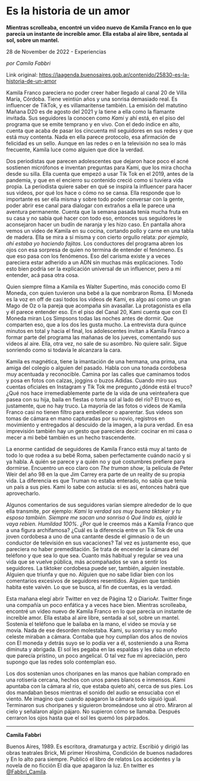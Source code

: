 # Es la historia de un amor

**Mientras scrolleaba, encontré un video nuevo de Kamila Franco en lo que parecía un instante de increíble amor. Ella estaba al aire libre,  sentada al sol, sobre un mantel.**

28 de November de 2022 - Experiencias

_por Camila Fabbri_

Link original: https://laagenda.buenosaires.gob.ar/contenido/25830-es-la-historia-de-un-amor



Kamila Franco pareciera no poder creer haber llegado al canal 20 de Villa María, Córdoba. Tiene veintiún años y una sonrisa demasiado real. Es influencer de TikTok, y es villamaritense también. La emisión del matutino Mañana D20 es de agosto del 2021 y la tiene a ella como la flamante invitada. Sus seguidores la conocen como *Kami* y ahí está, en el piso del programa que se emite temprano y en vivo. Con el dedo índice en alto, cuenta que acaba de pasar los cincuenta mil seguidores en sus redes y que está muy contenta. Nada en ella parece protocolo, esa afirmación de felicidad es un sello. Aunque en las redes o en la televisión no sea lo más frecuente, Kamila luce como alguien que dice la verdad.




Dos periodistas que parecen adolescentes que dejaron hace poco el acné sostienen micrófonos e inventan preguntas para Kami, que los mira chocha desde su silla. Ella cuenta que empezó a usar Tik Tok en el 2019, antes de la pandemia, y que en el encierro su contenido creció como si tuviera vida propia. La periodista quiere saber en qué se inspira la influencer para hacer sus videos, por qué los hace o cómo no se cansa. Ella responde que lo importante es ser ella misma y sobre todo poder conversar con la gente, poder abrir ese canal para dialogar con extraños a ella le parece una aventura permanente. Cuenta que la semana pasada tenía mucha fruta en su casa y no sabía qué hacer con todo eso, entonces sus seguidores le aconsejaron hacer un budín de naranja y les hizo caso. En pantalla ahora vemos un video de Kamila en su cocina, cortando pollo y carne en una tabla de madera. Ella se mira a sí misma y con cierto orgullo relata: *por ejemplo, ahí estaba yo haciendo fajitas*. Los conductores del programa abren los ojos con esa sorpresa de quien no termina de entender el fenómeno. Es que eso pasa con los fenómenos. Eso del carisma existe y a veces pareciera estar adherido a un ADN sin muchas más explicaciones. Todo esto bien podría ser la explicación universal de un influencer, pero a mí entender, acá pasa otra cosa.




Quien siempre filma a Kamila es Walter Supertino, más conocido como El Moneda, con quien tuvieron una bebé a la que nombraron Roma. El Moneda es la voz en off de casi todos los videos de Kami, es algo así como un gran Mago de Oz o la pareja que acompaña sin avasallar. La protagonista es ella y él parece entender eso. En el piso del Canal 20, Kami cuenta que con El Moneda miran Los Simpsons todas las noches antes de dormir. Que comparten eso, que a los dos les gusta mucho. La entrevista dura quince minutos en total y hacia el final, los adolescentes invitan a Kamila Franco a formar parte del programa las mañanas de los jueves, comentando sus videos al aire. Ella, otra vez, no sale de su asombro. No quiere salir. Sigue sonriendo como si todavía le alcanzara la cara.




Kamila es magnética, tiene la imantación de una hermana, una prima, una amiga del colegio o alguien del pasado. Habla con una tonada cordobesa muy acentuada y reconocible. Camina por las calles que caminamos todos y posa en fotos con calzas, joggins o buzos Adidas. Cuando miro sus cuentas oficiales en Instagram y Tik Tok me pregunto ¿dónde está el truco? ¿Qué nos hace irremediablemente parte de la vida de una veinteañera que pasea con su hija, baila en fiestas o toma sol al lado del río? El truco es, justamente, que no hay truco. La mayoría de las fotos o videos de Kamila Franco casi no tienen filtro para embellecer o aparentar. Sus videos son tomas de cámara en mano capturadas por su novio, registros en movimiento y entregados al descuido de la imagen, a la pura verdad. En esa imprevisión también hay un gesto que pareciera decir: cocinar en mi casa o mecer a mi bebé también es un hecho trascendente.




La enorme cantidad de seguidores de Kamila Franco está muy al tanto de todo lo que rodea a su bebé Roma, saben perfectamente cuándo nació y si ya habla. A quién se parece y a quién no y qué costumbres prefiere para dormirse. Encuentro un eco claro con *The truman show*, la película de Peter Weir del año 98 en la que Jim Carrey era parte de un reality de su propia vida. La diferencia es que Truman no estaba enterado, no sabía que tenía un país a sus pies. Kami lo sabe con astucia: si es así, entonces habrá que aprovecharlo.




Algunos comentarios de sus seguidores varían siempre alrededor de lo que ella transmite, por ejemplo: *Kami la verdad sos muy buena tiktoker y tu esposo también. Siempre me sacan una sonrisa* ó *Qué linda es, ojalá le vaya rebien. Humildad 100%*. ¿Por qué le creemos más a Kamila Franco que a una figura archifamosa? ¿Cuál es la diferencia entre un Tik Tok de una joven cordobesa a uno de una cantante desde el gimnasio o de un conductor de televisión en sus vacaciones? Tal vez es justamente eso, que pareciera no haber premeditación. Se trata de encender la cámara del teléfono y que sea lo que sea. Cuanto más habitual y regular se vea una vida que se vuelve pública, más acompañados se van a sentir los seguidores. La tiktoker cordobesa puede ser, también, alguien inestable. Alguien que triunfa y que no. Alguien que no sabe lidiar bien con los comentarios excesivos de seguidores resentidos. Alguien que también habita este vaivén. Lo que se busca, al fin de cuentas, es la verdad.




Esta mañana elegí abrir Twitter en vez de Página 12 o DiarioAr. Twitter finge una compañía un poco enfática y a veces hace bien. Mientras scrolleaba, encontré un video nuevo de Kamila Franco en lo que parecía un instante de increíble amor. Ella estaba al aire libre, sentada al sol, sobre un mantel. Sostenía el teléfono que le bailaba en la mano, el video se movía y se movía. Nada de ese desorden molestaba. Kami, su sonrisa y su moño celeste miraban a cámara. Contaba que hoy cumplían dos años de novios con El moneda y detrás suyo se lo podía ver a él, sosteniendo a una Roma diminuta y abrigada. El sol les pegaba en las espaldas y les daba un efecto que parecía prístino, un poco angelical. O tal vez fue mi apreciación, pero supongo que las redes solo contemplan eso.




Los dos sostenían unos choripanes en las manos que habían comprado en una rotisería cercana, hechos con unos panes blancos e inmensos. Kami apuntaba con la cámara al río, que estaba quieto ahí, cerca de sus pies. Los dos mandaban besos mientras el sonido del audio se ensuciaba con el viento. Me imagino que cuando apagaron la cámara todo siguió igual. Terminaron sus choripanes y siguieron bromeándose uno al otro. Miraron al cielo y señalaron algún pájaro. No supieron cómo se llamaba. Después cerraron los ojos hasta que el sol les quemó los párpados.




---




**Camila Fabbri**




Buenos Aires, 1989. Es escritora, dramaturga y actriz. Escribió y dirigió las obras teatrales Brick, Mi primer Hiroshima, Condición de buenos nadadores y En lo alto para siempre. Publicó el libro de relatos Los accidentes y la novela de no ficción El día que apagaron la luz. En twitter es [@Fabbri\_Camila](https://twitter.com/fabbri_camila).



